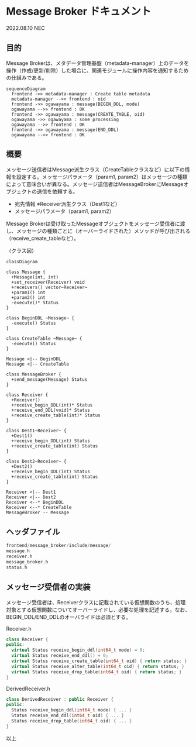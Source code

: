 # Message Broker ドキュメント

2022.08.10 NEC

## 目的

Message Brokerは、メタデータ管理基盤（metadata-manager）上のデータを操作（作成/更新/削除）した場合に、関連モジュールに操作内容を通知するための仕組みである。

```mermaid
sequenceDiagram
  frontend ->> metadata-manager : Create table metadata
  metadata-manager -->> frontend : oid
  frontend ->> ogawayama : message(BEGIN_DDL, mode)
  ogawayama -->> frontend : OK
  frontend ->> ogawayama : message(CREATE_TABLE, oid)
  ogawayama ->> ogawayama : some processing
  ogawayama -->> frontend : OK
  frontend ->> ogawayama : message(END_DDL)
  ogawayama -->> frontend : OK
```

## 概要

メッセージ送信者はMessage派生クラス（CreateTableクラスなど）に以下の情報を設定する。メッセージパラメータ（param1, param2）はメッセージの種類によって意味合いが異なる。メッセージ送信者はMessageBrokerにMessageオブジェクトの送信を依頼する。

- 宛先情報 ※Receiver派生クラス（Dest1など）
- メッセージパラメータ（param1, param2）

Message Brokerは受け取ったMessageオブジェクトをメッセージ受信者に渡し、メッセージの種類ごとに（オーバーライドされた）メソッドが呼び出される（receive_create_tableなど）。

（クラス図）

```mermaid
classDiagram

class Message {
  +Message(int, int)
  +set_receiver(Receiver) void
  +receivers() vector~Receiver~
  +param1() int
  +param2() int
  -execute()* Status
}

class BeginDDL ~Message~ {
  -execute() Status
}

class CreateTable ~Message~ {
  -execute() Status
}

Message <|-- BeginDDL
Message <|-- CreateTable

class MessageBroker {
  +send_message(Message) Status
}

class Receiver {
  +Receiver()
  +receive_begin_DDL(int)* Status
  +receive_end_DDL(void)* Status
  +receive_create_table(int)* Status
}

class Dest1~Receiver~ {
  +Dest1()
  +receive_begin_DDL(int) Status
  +receive_create_table(int) Status
}

class Dest2~Receiver~ {
  +Dest2()
  +receive_begin_DDL(int) Status
  +receive_create_table(int) Status
}

Receiver <|-- Dest1
Receiver <|-- Dest2
Receiver <--* BeginDDL
Receiver <--* CreateTable
MessageBroker -- Message

```

## ヘッダファイル

```c++
frontend/message_broker/include/message/
message.h
receiver.h
message_broker.h
status.h
```

## メッセージ受信者の実装

メッセージ受信者は、Receiverクラスに記載されている仮想関数のうち、処理対象とする仮想関数についてオーバーライドし、必要な処理を記述する。なお、BEGIN_DDL/END_DDLのオーバライドは必須とする。

Receiver.h

```c++
class Receiver {
public:
  virtual Status receive_begin_ddl(int64_t mode) = 0;
  virtual Status receive_end_ddl() = 0;
  virtual Status receive_create_table(int64_t oid) { return status; }
  virtual Status receive_alter_table(int64_t oid) { return status; }
  virtual Status receive_drop_table(int64_t oid) { return status; }
}

```

DerivedReceiver.h

```c++
class DerivedReceiver : public Receiver {
public:
  Status receive_begin_ddl(int64_t mode) { ... }
  Status receive_end_ddl(int64_t oid) { ... }
  Status receive_drop_table(int64_t oid) { ... }
}

```

以上
